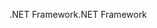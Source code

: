 <span data-ttu-id="39a0b-101">.NET Framework</span><span class="sxs-lookup"><span data-stu-id="39a0b-101">.NET Framework</span></span>